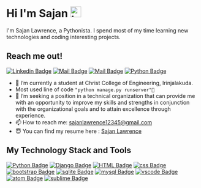 # Hi I'm Sajan <img src="https://user-images.githubusercontent.com/1303154/88677602-1635ba80-d120-11ea-84d8-d263ba5fc3c0.gif" width="28px" alt="hi">

I'm Sajan Lawrence, a Pythonista. I spend most of my time learning new technologies and coding interesting projects.

## Reach me out!


[![Linkedin Badge](https://img.shields.io/badge/LinkedIn-0077B5?style=for-the-badge&logo=linkedin&logoColor=white)](https://www.linkedin.com/in/sajanlawrence/) [![Mail Badge](https://img.shields.io/badge/Instagram-E4405F?style=for-the-badge&logo=instagram&logoColor=white)](https://www.instagram.com/_instant___charger/) [![Mail Badge](https://img.shields.io/badge/Gmail-D14836?style=for-the-badge&logo=gmail&logoColor=white)](mailto:sajanlawrence12345@gmail.com) [![Python Badge](https://img.shields.io/badge/-Hackerrank-2EC866?style=for-the-badge&logo=HackerRank&logoColor=white)](https://www.hackerrank.com/sajanlawrence)

<!-- TODO: Add last video link -->

- 🔭 I’m currently a student at Christ College of Engineering, Irinjalakuda.
- Most used line of code `"python manage.py runserver"🐍`
- 🤔 I’m seeking a position in a technical organization that can provide me with an opportunity to improve my skills and strengths in conjunction with the organizational goals and to attain excellence through experience.
- 📫 How to reach me: sajanlawrence12345@gmail.com
- 😇 You can find my resume here : [Sajan Lawrence](https://github.com/sajanlawrence/sajanlawrence/blob/master/Sajan%20Lawrence.pdf)


## My Technology Stack and Tools

<!-- TODO: Make technologies links takes you to repositories -->

[![Python Badge](https://img.shields.io/badge/Python-3776AB?style=for-the-badge&logo=python&logoColor=white)](#) [![Django Badge](https://img.shields.io/badge/Django-092E20?style=for-the-badge&logo=django&logoColor=white)](#) [![HTML Badge](https://img.shields.io/badge/HTML5-E34F26?style=for-the-badge&logo=html5&logoColor=white)](#) [![css Badge](https://img.shields.io/badge/CSS-239120?&style=for-the-badge&logo=css3&logoColor=white)](#) [![bootstrap Badge](https://img.shields.io/badge/Bootstrap-563D7C?style=for-the-badge&logo=bootstrap&logoColor=white)](#) [![sqlite Badge](https://img.shields.io/badge/SQLite-07405E?style=for-the-badge&logo=sqlite&logoColor=white)](#) [![mysql Badge](https://img.shields.io/badge/MySQL-00000F?style=for-the-badge&logo=mysql&logoColor=white)](#) [![vscode Badge](https://img.shields.io/badge/Visual_Studio-5C2D91?style=for-the-badge&logo=visual%20studio&logoColor=white)](#) [![atom Badge](https://img.shields.io/badge/Atom-66595C?style=for-the-badge&logo=Atom&logoColor=white)](#) [![sublime Badge](https://img.shields.io/badge/sublime_text-%23575757.svg?&style=for-the-badge&logo=sublime-text&logoColor=important)](#) 

